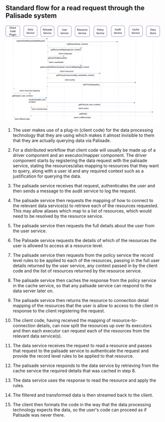 ## Standard flow for a read request through the Palisade system

![picture](../img/sequence.png)

1. The user makes use of a plug-in (client code) for the data processing technology that they are using which makes it almost invisible to them that they are actually querying data via Palisade.

2. For a distributed workflow that client code will usually be made up of a driver component and an executor/mapper component. The driver component starts by registering the data request with the 
palisade service, stating the resources/alias mapping to resources that they want to query, along with a user id and any required context such as a justification for querying the data.

3. The palisade service receives that request, authenticates the user and then sends a message to the audit service to log the request.

4. The palisade service then requests the mapping of how to connect to the relevant data service(s) to retrieve each of the resources requested. This may allow aliases which map to a list of resources, 
which would need to be resolved by the resource service.

5. The palisade service then requests the full details about the user from the user service.

6. The Palisade service requests the details of which of the resources the user is allowed to access at a resource level.

7. The palisade service then requests from the policy service the record level rules to be applied to each of the resources, passing in the full user details returned by the user service, 
any context passed in by the client code and the list of resources returned by the resource service.

8. The palisade service then caches the response from the policy service in the cache service, so that any palisade service can respond to the data server later on.

9. The palisade service then returns the resource to connection detail mapping of the resources that the user is allow to access to the client in response to the client registering the request.

10. The client code, having received the mapping of resource-to-connection details, can now split the resources up over its executors and then each executor can request each of the resources
from the relevant data service(s).

11. The data service receives the request to read a resource and passes that request to the palisade service to authenticate the request and provide the record level rules to be applied to that resource.

12. The palisade service responds to the data service by retrieving from the cache service the required details that was cached in step 8.

13. The data service uses the response to read the resource and apply the rules.

14. The filtered and transformed data is then streamed back to the client.

15. The client then formats the code in the way that the data processing technology expects the data, so the user's code can proceed as if Palisade was never there.